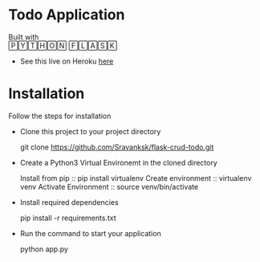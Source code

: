 # Todo Application
Built with  
🄿🅈🅃🄷🄾🄽 🄵🄻🄰🅂🄺
* See this live on Heroku [here](https://pypi.org)

# Installation

Follow the steps for installation

* Clone this project to your project directory 

   git clone https://github.com/Sravanksk/flask-crud-todo.git
   
* Create a Python3 Virtual Environemt in the cloned directory 

   Install from pip ::        pip install virtualenv
   Create environment ::      virtualenv venv
   Activate Environment ::    source venv/bin/activate 

* Install required dependencies
   
   pip install -r requirements.txt
   
* Run the command to start your application 

   python app.py

         

